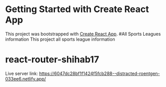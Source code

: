 # Getting Started with Create React App

This project was bootstrapped with [Create React App](https://github.com/facebook/create-react-app).
#All Sports Leagues information
This project all sports league information 
# react-router-shihab17
Live server link: https://6047dc28bf1f1424f5fcb288--distracted-roentgen-033ee6.netlify.app/
